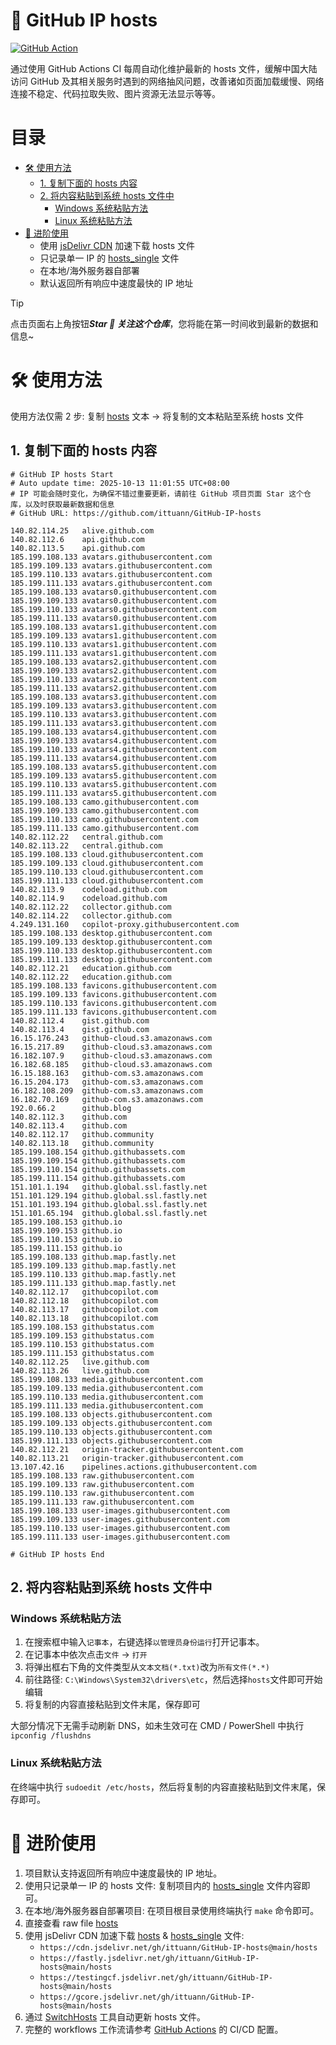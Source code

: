 # 📄 GitHub IP hosts

[![GitHub Action][ci-image]][ci-url]

[ci-image]: https://img.shields.io/github/actions/workflow/status/ittuann/GitHub-IP-hosts/workflow.yml?branch=main&label=Auto%20CI%20Status&logo=github&style=for-the-badge
[ci-url]: https://github.com/ittuann/GitHub-IP-hosts/actions

通过使用 GitHub Actions CI 每周自动化维护最新的 hosts 文件，缓解中国大陆访问 GitHub 及其相关服务时遇到的网络抽风问题，改善诸如页面加载缓慢、网络连接不稳定、代码拉取失败、图片资源无法显示等等。

# 目录

- [🛠️ 使用方法](#️-使用方法)
  - [1. 复制下面的 hosts 内容](#1-复制下面的-hosts-内容)
  - [2. 将内容粘贴到系统 hosts 文件中](#2-将内容粘贴到系统-hosts-文件中)
    - [Windows 系统粘贴方法](#windows-系统粘贴方法)
    - [Linux 系统粘贴方法](#linux-系统粘贴方法)
- [🔭 进阶使用](#-进阶使用)
  - 使用 [jsDelivr CDN](https://cdn.jsdelivr.net/gh/ittuann/GitHub-IP-hosts@main/hosts) 加速下载 hosts 文件
  - 只记录单一 IP 的 [hosts_single](https://github.com/ittuann/GitHub-IP-hosts/blob/main/hosts_single) 文件
  - 在本地/海外服务器自部署
  - 默认返回所有响应中速度最快的 IP 地址

> [!TIP]
> 点击页面右上角按钮***Star 🌟 关注这个仓库***，您将能在第一时间收到最新的数据和信息~

# 🛠️ 使用方法

使用方法仅需 2 步: 复制 [hosts](https://github.com/ittuann/GitHub-IP-hosts/blob/main/hosts) 文本 -> 将复制的文本粘贴至系统 hosts 文件

## 1. 复制下面的 hosts 内容

<!-- hosts-all-start -->

```
# GitHub IP hosts Start
# Auto update time: 2025-10-13 11:01:55 UTC+08:00
# IP 可能会随时变化，为确保不错过重要更新，请前往 GitHub 项目页面 Star 这个仓库，以及时获取最新数据和信息
# GitHub URL: https://github.com/ittuann/GitHub-IP-hosts

140.82.114.25   alive.github.com
140.82.112.6    api.github.com
140.82.113.5    api.github.com
185.199.108.133 avatars.githubusercontent.com
185.199.109.133 avatars.githubusercontent.com
185.199.110.133 avatars.githubusercontent.com
185.199.111.133 avatars.githubusercontent.com
185.199.108.133 avatars0.githubusercontent.com
185.199.109.133 avatars0.githubusercontent.com
185.199.110.133 avatars0.githubusercontent.com
185.199.111.133 avatars0.githubusercontent.com
185.199.108.133 avatars1.githubusercontent.com
185.199.109.133 avatars1.githubusercontent.com
185.199.110.133 avatars1.githubusercontent.com
185.199.111.133 avatars1.githubusercontent.com
185.199.108.133 avatars2.githubusercontent.com
185.199.109.133 avatars2.githubusercontent.com
185.199.110.133 avatars2.githubusercontent.com
185.199.111.133 avatars2.githubusercontent.com
185.199.108.133 avatars3.githubusercontent.com
185.199.109.133 avatars3.githubusercontent.com
185.199.110.133 avatars3.githubusercontent.com
185.199.111.133 avatars3.githubusercontent.com
185.199.108.133 avatars4.githubusercontent.com
185.199.109.133 avatars4.githubusercontent.com
185.199.110.133 avatars4.githubusercontent.com
185.199.111.133 avatars4.githubusercontent.com
185.199.108.133 avatars5.githubusercontent.com
185.199.109.133 avatars5.githubusercontent.com
185.199.110.133 avatars5.githubusercontent.com
185.199.111.133 avatars5.githubusercontent.com
185.199.108.133 camo.githubusercontent.com
185.199.109.133 camo.githubusercontent.com
185.199.110.133 camo.githubusercontent.com
185.199.111.133 camo.githubusercontent.com
140.82.112.22   central.github.com
140.82.113.22   central.github.com
185.199.108.133 cloud.githubusercontent.com
185.199.109.133 cloud.githubusercontent.com
185.199.110.133 cloud.githubusercontent.com
185.199.111.133 cloud.githubusercontent.com
140.82.113.9    codeload.github.com
140.82.114.9    codeload.github.com
140.82.112.22   collector.github.com
140.82.114.22   collector.github.com
4.249.131.160   copilot-proxy.githubusercontent.com
185.199.108.133 desktop.githubusercontent.com
185.199.109.133 desktop.githubusercontent.com
185.199.110.133 desktop.githubusercontent.com
185.199.111.133 desktop.githubusercontent.com
140.82.112.21   education.github.com
140.82.112.22   education.github.com
185.199.108.133 favicons.githubusercontent.com
185.199.109.133 favicons.githubusercontent.com
185.199.110.133 favicons.githubusercontent.com
185.199.111.133 favicons.githubusercontent.com
140.82.112.4    gist.github.com
140.82.113.4    gist.github.com
16.15.176.243   github-cloud.s3.amazonaws.com
16.15.217.89    github-cloud.s3.amazonaws.com
16.182.107.9    github-cloud.s3.amazonaws.com
16.182.68.185   github-cloud.s3.amazonaws.com
16.15.188.163   github-com.s3.amazonaws.com
16.15.204.173   github-com.s3.amazonaws.com
16.182.108.209  github-com.s3.amazonaws.com
16.182.70.169   github-com.s3.amazonaws.com
192.0.66.2      github.blog
140.82.112.3    github.com
140.82.113.4    github.com
140.82.112.17   github.community
140.82.113.18   github.community
185.199.108.154 github.githubassets.com
185.199.109.154 github.githubassets.com
185.199.110.154 github.githubassets.com
185.199.111.154 github.githubassets.com
151.101.1.194   github.global.ssl.fastly.net
151.101.129.194 github.global.ssl.fastly.net
151.101.193.194 github.global.ssl.fastly.net
151.101.65.194  github.global.ssl.fastly.net
185.199.108.153 github.io
185.199.109.153 github.io
185.199.110.153 github.io
185.199.111.153 github.io
185.199.108.133 github.map.fastly.net
185.199.109.133 github.map.fastly.net
185.199.110.133 github.map.fastly.net
185.199.111.133 github.map.fastly.net
140.82.112.17   githubcopilot.com
140.82.112.18   githubcopilot.com
140.82.113.17   githubcopilot.com
140.82.113.18   githubcopilot.com
185.199.108.153 githubstatus.com
185.199.109.153 githubstatus.com
185.199.110.153 githubstatus.com
185.199.111.153 githubstatus.com
140.82.112.25   live.github.com
140.82.113.26   live.github.com
185.199.108.133 media.githubusercontent.com
185.199.109.133 media.githubusercontent.com
185.199.110.133 media.githubusercontent.com
185.199.111.133 media.githubusercontent.com
185.199.108.133 objects.githubusercontent.com
185.199.109.133 objects.githubusercontent.com
185.199.110.133 objects.githubusercontent.com
185.199.111.133 objects.githubusercontent.com
140.82.112.21   origin-tracker.githubusercontent.com
140.82.113.21   origin-tracker.githubusercontent.com
13.107.42.16    pipelines.actions.githubusercontent.com
185.199.108.133 raw.githubusercontent.com
185.199.109.133 raw.githubusercontent.com
185.199.110.133 raw.githubusercontent.com
185.199.111.133 raw.githubusercontent.com
185.199.108.133 user-images.githubusercontent.com
185.199.109.133 user-images.githubusercontent.com
185.199.110.133 user-images.githubusercontent.com
185.199.111.133 user-images.githubusercontent.com

# GitHub IP hosts End
```

<!-- hosts-all-end -->

## 2. 将内容粘贴到系统 hosts 文件中

### Windows 系统粘贴方法

1. 在搜索框中输入`记事本`，右键选择`以管理员身份运行`打开记事本。
2. 在记事本中依次点击`文件` -> `打开`
3. 将弹出框右下角的文件类型从`文本文档(*.txt)`改为`所有文件(*.*)`
4. 前往路径: `C:\Windows\System32\drivers\etc`，然后选择`hosts`文件即可开始编辑
5. 将复制的内容直接粘贴到文件末尾，保存即可

大部分情况下无需手动刷新 DNS，如未生效可在 CMD / PowerShell 中执行`ipconfig /flushdns`

### Linux 系统粘贴方法

在终端中执行 `sudoedit /etc/hosts`，然后将复制的内容直接粘贴到文件末尾，保存即可。

# 🔭 进阶使用

1. 项目默认支持返回所有响应中速度最快的 IP 地址。
2. 使用只记录单一 IP 的 hosts 文件: 复制项目内的 [hosts_single](https://github.com/ittuann/GitHub-IP-hosts/blob/main/hosts_single) 文件内容即可。
3. 在本地/海外服务器自部署项目: 在项目根目录使用终端执行 `make` 命令即可。
4. 直接查看 raw file [hosts](https://raw.githubusercontent.com/ittuann/GitHub-IP-hosts/main/hosts)
5. 使用 jsDelivr CDN 加速下载 [hosts](https://cdn.jsdelivr.net/gh/ittuann/GitHub-IP-hosts@main/hosts) & [hosts_single](https://cdn.jsdelivr.net/gh/ittuann/GitHub-IP-hosts@main/hosts_single) 文件:
   - `https://cdn.jsdelivr.net/gh/ittuann/GitHub-IP-hosts@main/hosts`
   - `https://fastly.jsdelivr.net/gh/ittuann/GitHub-IP-hosts@main/hosts`
   - `https://testingcf.jsdelivr.net/gh/ittuann/GitHub-IP-hosts@main/hosts`
   - `https://gcore.jsdelivr.net/gh/ittuann/GitHub-IP-hosts@main/hosts`
6. 通过 [SwitchHosts](https://github.com/oldj/SwitchHosts) 工具自动更新 hosts 文件。
7. 完整的 workflows 工作流请参考 [GitHub Actions](https://github.com/ittuann/GitHub-IP-hosts/actions) 的 CI/CD 配置。
